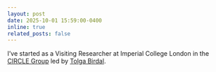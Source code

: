 ```yaml
---
layout: post
date: 2025-10-01 15:59:00-0400
inline: true
related_posts: false
---
```


I’ve started as a Visiting Researcher at Imperial College London in the <a href="https://tolgabirdal.github.io/people/">CIRCLE Group</a> led by <a href="https://tolgabirdal.github.io/">Tolga Birdal</a>.
